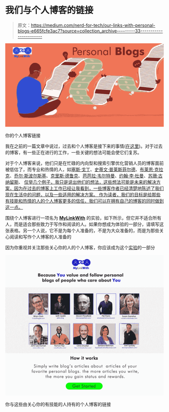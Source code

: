 # 我们与个人博客的链接

> 原文：<https://medium.com/nerd-for-tech/our-links-with-personal-blogs-e665fcfe3ac7?source=collection_archive---------33----------------------->

![](img/4b253a806b518b293c869ada8c390d23.png)

你的个人博客链接

我在之前的一篇文章中说过，过去和个人博客是接下来的事情([在这里](/nerd-for-tech/the-next-blogs-4ef123ebca2a))。对于过去的博客，有一些正在进行的工作，一些关键的想法可能会使它们复苏。

对于个人博客来说，他们只是在忙碌的内向型和搜索引擎优化营销人员的博客面前被低估了，而专业和热情的人，如[塞斯·戈丁](http://seths.blog)、[史蒂文·普莱斯菲尔德](http://stevenpressfield.com/)、[布莱恩·克拉克](http://Copyblogger.com)、[乔尔·斯波尔斯基](https://www.joelonsoftware.com/)、[克里斯·德鲁克](http://www.chrisdrucker.com/)、[芭芭拉·韦尔特曼](http://bigideasforsmallbusiness.com)、[约翰·李·杜曼](https://www.eofire.com/)、[苏珊·古纳留斯](https://www.womenonbusiness.com/)、 [仅举几个例子，我只是说出他们的想法，这些想法可能是未来的解决方案，因为在过去的博客上工作已经让我看到，一些博客作者已经清楚地陈述了我们现在生活中的问题，以及一些适用的解决方案。 作为读者，我们的目标是给那些有技能和热情的人的个人博客更多的信任，我们可以在拥有自己的博客的同时做到这一点。](https://smarthustle.com/)

围绕个人博客进行一项名为 [**MyLinkWith**](http://clickmetertracking.com/s6xy) 的实验，如下所示，但它并不适合所有人，而是适合那些致力于写作和阅读的人。如果你想成为体验的一部分，请填写这张表格。另一个人说，它不是为每个人准备的，不是为大众准备的，而是为那些关心阅读和写作个人博客的人准备的

因为你重视并关注那些关心你的人的个人博客，你应该成为这个[实验](http://clickmetertracking.com/s6xy)的一部分

![](img/66a0a70522d5f60f6aed3b1f36bdf623.png)

你与这些由关心你的有技能的人持有的个人博客的链接